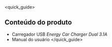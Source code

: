 <quick_guide>
## Conteúdo do produto

* Carregador USB *Energy Car Charger Dual 3.1A*
* Manual do usuário
</quick_guide>
